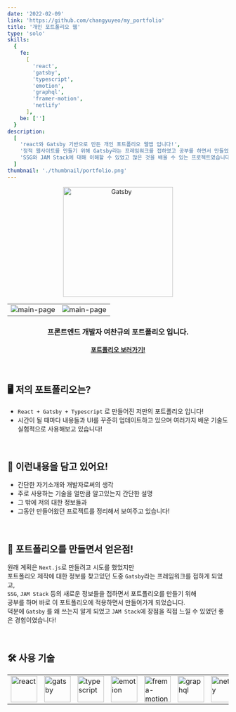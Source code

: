 ```yaml
---
date: '2022-02-09'
link: 'https://github.com/changyuyeo/my_portfolio'
title: '개인 포트폴리오 웹'
type: 'solo'
skills:
  {
    fe:
      [
        'react',
        'gatsby',
        'typescript',
        'emotion',
        'graphql',
        'framer-motion',
        'netlify'
      ],
    be: ['']
  }
description:
  [
    'react와 Gatsby 기반으로 만든 개인 포트폴리오 웹앱 입니다!',
    '정적 웹사이트를 만들기 위해 Gatsby라는 프레임워크를 접하였고 공부를 하면서 만들었으며 꾸준히 업데이트 중입니다!',
    'SSG와 JAM Stack에 대해 이해할 수 있었고 많은 것을 배울 수 있는 프로젝트였습니다!'
  ]
thumbnail: './thumbnail/portfolio.png'
---
```


<p align="center">
  <img alt="Gatsby" src="https://user-images.githubusercontent.com/80776262/149664518-9bc8c0c8-ad5f-4bcd-9f1c-15ff079911cc.png" width="250" />
</p>

<table>
  <tr>
    <td>
      <img src="https://user-images.githubusercontent.com/80776262/153115333-ddf38545-5110-4845-ad40-e5277f7f7390.png" alt="main-page">
    </td>
    <td>
      <img src="https://user-images.githubusercontent.com/80776262/153115328-32f39259-851d-406a-83ae-b3f71cd176f2.png" alt="main-page">
    </td>
  </tr>
</table>

<h3 align="center">
  프론트엔드 개발자 여찬규의 포트폴리오 입니다.
</h3>
<h4 align="center">
  <a href="https://changyu-portfolio.netlify.app/" target="_blank" rel="noreferrer noopener">
    포트폴리오 보러가기!
  </a>
</h4>

<br />

## 🖥 저의 포트폴리오는?

- `React + Gatsby + Typescript` 로 만들어진 저만의 포트폴리오 입니다!
- 시간이 될 때마다 내용들과 UI를 꾸준히 업데이트하고 있으며 여러가지 배운 기술도 실험적으로 사용해보고 있습니다!

<br />

## 📌 이런내용을 담고 있어요!

- 간단한 자기소개와 개발자로써의 생각
- 주로 사용하는 기술을 얼만큼 알고있는지 간단한 설명
- 그 밖에 저의 대한 정보들과
- 그동안 만들어왔던 프로젝트를 정리해서 보여주고 있습니다!

<br />

## 📝 포트폴리오를 만들면서 얻은점!

원래 계획은 `Next.js`로 만들려고 시도를 했었지만 <br />
포트폴리오 제작에 대한 정보를 찾고있던 도중 `Gatsby`라는 프레임워크를 접하게 되었고, <br />
`SSG`, `JAM Stack` 등의 새로운 정보들을 접하면서 포트폴리오를 만들기 위해 <br />
공부를 하며 바로 이 포트폴리오에 적용하면서 만들어가게 되었습니다.
<br />
덕분에 `Gatsby` 를 왜 쓰는지 알게 되었고 `JAM Stack`에 장점을 직접 느낄 수 있었던 좋은 경험이였습니다!

<br />

## 🛠 사용 기술

<table>
  <tr>
    <td>
      <img src="https://user-images.githubusercontent.com/80776262/153114037-32f1ec85-bcb6-4298-8dde-dd42106c1654.png" alt="react" width="60">
    </td>
    <td>
      <img src="https://user-images.githubusercontent.com/80776262/153113743-7c74b8c3-af0f-4965-a043-6d82ba07bd60.png" alt="gatsby" width="60">
    </td>
    <td>
      <img src="https://user-images.githubusercontent.com/80776262/153113154-b1cc5d18-2bf6-42f8-be3c-ad59c7abcdc4.png" alt="typescript" width="60">
    </td>
    <td>
      <img src="https://user-images.githubusercontent.com/80776262/153113123-649d2de3-c222-42ad-bcae-e38f55503f14.png" alt="emotion" width="60">
    </td>
    <td>
      <img src="https://user-images.githubusercontent.com/80776262/153113648-6704dea9-be6f-4a68-8402-d3ceb4fc59f3.png" alt="frema-motion" width="60">
    </td>
    <td>
      <img src="https://user-images.githubusercontent.com/80776262/153113140-7cb8b066-a8ac-4fa3-a4ba-ae9ee079496b.png" alt="graphql" width="60">
    </td>
    <td>
      <img src="https://user-images.githubusercontent.com/80776262/153113851-612b4bea-aa9b-4277-98ea-008893d34e4e.png" alt="netilfy" width="60">
    </td>
  </tr>
</table>
